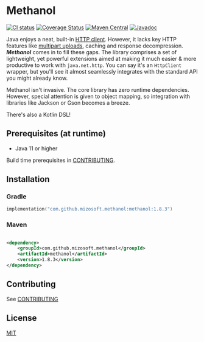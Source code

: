# Methanol

[![CI status](https://img.shields.io/github/actions/workflow/status/mizosoft/methanol/build.yml?branch=master&logo=github&style=flat-square)](https://github.com/mizosoft/methanol/actions)
[![Coverage Status](https://img.shields.io/coveralls/github/mizosoft/methanol?style=flat-square)](https://coveralls.io/github/mizosoft/methanol?branch=master)
[![Maven Central](https://img.shields.io/maven-central/v/com.github.mizosoft.methanol/methanol?style=flat-square)](https://search.maven.org/search?q=g:%22com.github.mizosoft.methanol%22%20AND%20a:%22methanol%22)
[![Javadoc](https://img.shields.io/maven-central/v/com.github.mizosoft.methanol/methanol?color=blueviolet&label=Javadoc&style=flat-square)](https://mizosoft.github.io/methanol/api/latest/)

Java enjoys a neat, built-in [HTTP client](https://openjdk.java.net/groups/net/httpclient/intro.html). However, it lacks key HTTP features like [multipart uploads](https://bugs.openjdk.org/browse/JDK-8235761), caching and response decompression.
***Methanol*** comes in to fill these gaps. The library comprises a set of lightweight, yet powerful extensions aimed at making it much easier & more productive to work with `java.net.http`.
You can say it's an `HttpClient` wrapper, but you'll see it almost seamlessly integrates with the standard API you might already know.

Methanol isn't invasive. The core library has zero runtime dependencies. However, special attention
is given to object mapping, so integration with libraries like Jackson or Gson becomes a breeze.

There's also a Kotlin DSL!

## Prerequisites (at runtime)

- Java 11 or higher

Build time prerequisites in [CONTRIBUTING](CONTRIBUTING.md).

## Installation

### Gradle

```kotlin
implementation("com.github.mizosoft.methanol:methanol:1.8.3")
```

### Maven

```xml

<dependency>
    <groupId>com.github.mizosoft.methanol</groupId>
    <artifactId>methanol</artifactId>
    <version>1.8.3</version>
</dependency>
```

## Contributing

See [CONTRIBUTING](/CONTRIBUTING.md)

## License

[MIT](https://choosealicense.com/licenses/mit/)
